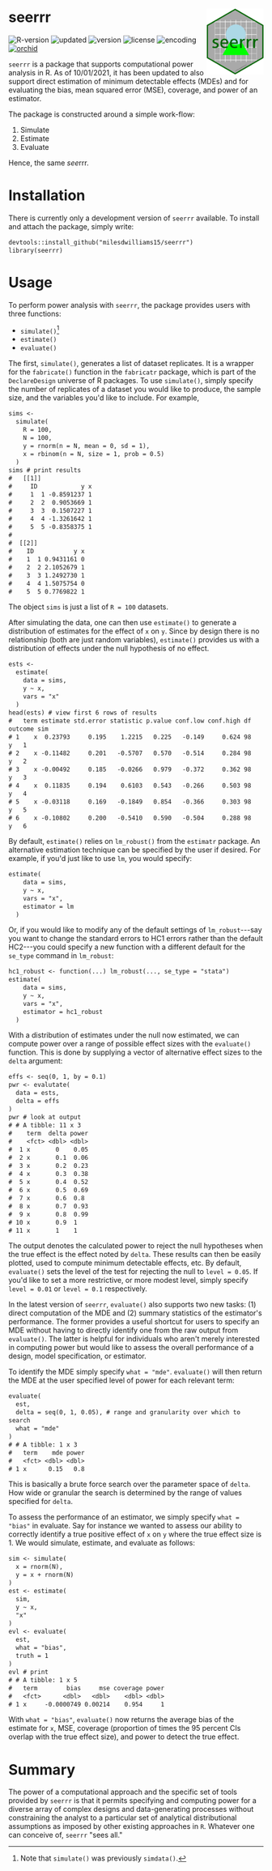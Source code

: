 # seerrr <img src="inst/logo.png" align="right" height="130" />

![R-version](https://img.shields.io/badge/R%20%3E%3D-3.4.3-brightgreen)
![updated](https://img.shields.io/badge/last%20update-10--01--2021-brightgreen)
![version](https://img.shields.io/badge/version-0.0.1.2000-brightgreen)
![license](https://img.shields.io/badge/license-MIT-red)
![encoding](https://img.shields.io/badge/encoding-UTF--8-red)
[![orchid](https://img.shields.io/badge/ORCID-0000--0003--0192--5542-brightgreen)](https://orcid.org/0000-0003-0192-5542)

`seerrr` is a package that supports computational power analysis in R. As of 10/01/2021, it has been updated to also support direct estimation of minimum detectable effects (MDEs) and for evaluating the bias, mean squared error (MSE), coverage, and power of an estimator. 

The package is constructed around a simple work-flow:

  1. Simulate
  2. Estimate
  3. Evaluate

Hence, the same *see*rrr. 

# Installation
There is currently only a development version of `seerrr` available. To install and attach the package, simply write:

    devtools::install_github("milesdwilliams15/seerrr")
    library(seerrr)

# Usage
To perform power analysis with `seerrr`, the package provides users with three functions:

  - `simulate()`[^1]
  - `estimate()`
  - `evaluate()`
  
[^1]: Note that `simulate()` was previously `simdata()`.

The first, `simulate()`, generates a list of dataset replicates. It is a wrapper for the `fabricate()` function in the `fabricatr` package, which is part of the `DeclareDesign` universe of R packages. To use `simulate()`, simply specify the number of replicates of a dataset you would like to produce, the sample size, and the variables you'd like to include. For example,

    sims <-
      simulate(
        R = 100,
        N = 100,
        y = rnorm(n = N, mean = 0, sd = 1),
        x = rbinom(n = N, size = 1, prob = 0.5)
      )
    sims # print results
    #   [[1]]
    #     ID            y x
    #     1  1 -0.8591237 1
    #     2  2  0.9053669 1
    #     3  3  0.1507227 1
    #     4  4 -1.3261642 1
    #     5  5 -0.8358375 1
    #  
    #  [[2]]
    #    ID           y x
    #    1  1 0.9431161 0
    #    2  2 2.1052679 1
    #    3  3 1.2492730 1
    #    4  4 1.5075754 0
    #    5  5 0.7769822 1

The object `sims` is just a list of `R = 100` datasets.

After simulating the data, one can then use `estimate()` to generate a distribution of estimates for the effect of `x` on `y`. Since by design there is no relationship (both are just random variables), `estimate()` provides us with a distribution of effects under the null hypothesis of no effect. 

    ests <-
      estimate(
        data = sims,
        y ~ x,
        vars = "x"
      )
    head(ests) # view first 6 rows of results
    #   term estimate std.error statistic p.value conf.low conf.high df outcome sim
    # 1    x  0.23793     0.195    1.2215   0.225   -0.149     0.624 98       y   1
    # 2    x -0.11482     0.201   -0.5707   0.570   -0.514     0.284 98       y   2
    # 3    x -0.00492     0.185   -0.0266   0.979   -0.372     0.362 98       y   3
    # 4    x  0.11835     0.194    0.6103   0.543   -0.266     0.503 98       y   4
    # 5    x -0.03118     0.169   -0.1849   0.854   -0.366     0.303 98       y   5
    # 6    x -0.10802     0.200   -0.5410   0.590   -0.504     0.288 98       y   6

By default, `estimate()` relies on `lm_robust()` from the `estimatr` package. An alternative estimation technique can be specified by the user if desired. For example, if you'd just like to use `lm`, you would specify:

    estimate(
        data = sims,
        y ~ x,
        vars = "x",
        estimator = lm
      )

Or, if you would like to modify any of the default settings of `lm_robust`---say you want to change the standard errors to HC1 errors rather than the default HC2---you could specify a new function with a different default for the `se_type` command in `lm_robust`:

    hc1_robust <- function(...) lm_robust(..., se_type = "stata")
    estimate(
        data = sims,
        y ~ x,
        vars = "x",
        estimator = hc1_robust
      )

With a distribution of estimates under the null now estimated, we can compute power over a range of possible effect sizes with the `evaluate()` function. This is done by supplying a vector of alternative effect sizes to the `delta` argument:

    effs <- seq(0, 1, by = 0.1)
    pwr <- evalutate(
      data = ests,
      delta = effs
    )
    pwr # look at output
    # # A tibble: 11 x 3
    #    term  delta power
    #    <fct> <dbl> <dbl>
    #  1 x       0    0.05
    #  2 x       0.1  0.06
    #  3 x       0.2  0.23
    #  4 x       0.3  0.38
    #  5 x       0.4  0.52
    #  6 x       0.5  0.69
    #  7 x       0.6  0.8
    #  8 x       0.7  0.93
    #  9 x       0.8  0.99
    # 10 x       0.9  1   
    # 11 x       1    1   

The output denotes the calculated power to reject the null hypotheses when the true effect is the effect noted by `delta`. These results can then be easily plotted, used to compute minimum detectable effects, etc. By default, `evaluate()` sets the level of the test for rejecting the null to `level = 0.05`. If you'd like to set a more restrictive, or more modest level, simply specify `level = 0.01` or `level = 0.1` respectively.

In the latest version of `seerrr`, `evaluate()` also supports two new tasks: (1) direct computation of the MDE and (2) summary statistics of the estimator's performance. The former provides a useful shortcut for users to specify an MDE without having to directly identify one from the raw output from `evaluate()`. The latter is helpful for individuals who aren't merely interested in computing power but would like to assess the overall performance of a design, model specification, or estimator.

To identify the MDE simply specify `what = "mde"`. `evaluate()` will then return the MDE at the user specified level of power for each relevant term:

    evaluate(
      est,
      delta = seq(0, 1, 0.05), # range and granularity over which to search
      what = "mde"
    )
    # # A tibble: 1 x 3
    #   term    mde power
    #   <fct> <dbl> <dbl>
    # 1 x      0.15   0.8

This is basically a brute force search over the parameter space of `delta`. How wide or granular the search is determined by the range of values specified for `delta`.

To assess the performance of an estimator, we simply specify `what = "bias"` in evaluate. Say for instance we wanted to assess our ability to correctly identify a true positive effect of `x` on `y` where the true effect size is 1. We would simulate, estimate, and evaluate as follows:

    sim <- simulate(
      x = rnorm(N),
      y = x + rnorm(N)
    )
    est <- estimate(
      sim,
      y ~ x,
      "x"
    )
    evl <- evaluate(
      est,
      what = "bias",
      truth = 1
    )
    evl # print
    # # A tibble: 1 x 5
    #   term        bias     mse coverage power
    #   <fct>      <dbl>   <dbl>    <dbl> <dbl>
    # 1 x     -0.0000749 0.00214    0.954     1

With `what = "bias"`, `evaluate()` now returns the average bias of the estimate for `x`, MSE, coverage (proportion of times the 95 percent CIs overlap with the true effect size), and power to detect the true effect.


# Summary

The power of a computational approach and the specific set of tools provided by `seerrr` is that it permits specifying and computing power for a diverse array of complex designs and data-generating processes without constraining the analyst to a particular set of analytical distributional assumptions as imposed by other existing approaches in `R`. Whatever one can conceive of, `seerrr` "sees all." 
